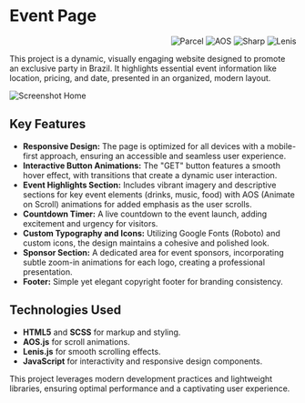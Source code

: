 <h1 align="left">Event Page</h1>

<p align=right>
    <img src="https://img.shields.io/badge/parcel-v2.12.0-3b82f6" alt="Parcel">
    </img> 
    <img src="https://img.shields.io/badge/aos-white" alt="AOS">
    </img> 
    <img src="https://img.shields.io/badge/sharp-v0.31.3-green?logo=sharp" alt="Sharp">
    </img> 
    <img src="https://img.shields.io/badge/lenis-v1.1.11-e14b5a" alt="Lenis">
    </img> 
</p>

This project is a dynamic, visually engaging website designed to promote an exclusive party in Brazil. It highlights essential event information like location, pricing, and date, presented in an organized, modern layout.

![Screenshot Home](https://github.com/senagab/servidores-estaticos/blob/main/event_page-layout.png)

## Key Features

- **Responsive Design:** The page is optimized for all devices with a mobile-first approach, ensuring an accessible and seamless user experience.
- **Interactive Button Animations:** The "GET" button features a smooth hover effect, with transitions that create a dynamic user interaction.
- **Event Highlights Section:** Includes vibrant imagery and descriptive sections for key event elements (drinks, music, food) with AOS (Animate on Scroll) animations for added emphasis as the user scrolls.
- **Countdown Timer:** A live countdown to the event launch, adding excitement and urgency for visitors.
- **Custom Typography and Icons:** Utilizing Google Fonts (Roboto) and custom icons, the design maintains a cohesive and polished look.
- **Sponsor Section:** A dedicated area for event sponsors, incorporating subtle zoom-in animations for each logo, creating a professional presentation.
- **Footer:** Simple yet elegant copyright footer for branding consistency.

## Technologies Used

- **HTML5** and **SCSS** for markup and styling.
- **AOS.js** for scroll animations.
- **Lenis.js** for smooth scrolling effects.
- **JavaScript** for interactivity and responsive design components.

This project leverages modern development practices and lightweight libraries, ensuring optimal performance and a captivating user experience.


